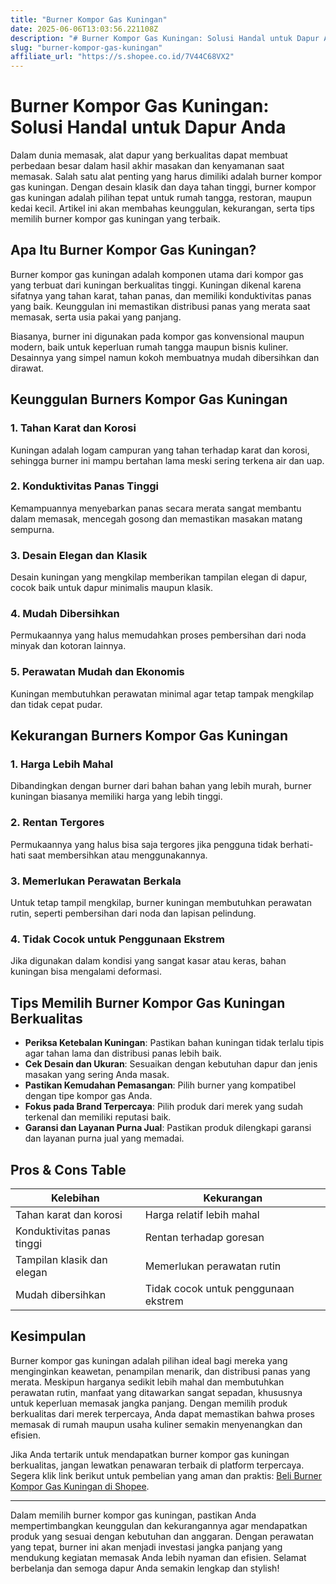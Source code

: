 ```yaml
---
title: "Burner Kompor Gas Kuningan"
date: 2025-06-06T13:03:56.221108Z
description: "# Burner Kompor Gas Kuningan: Solusi Handal untuk Dapur Anda..."
slug: "burner-kompor-gas-kuningan"
affiliate_url: "https://s.shopee.co.id/7V44C68VX2"
---
```

# Burner Kompor Gas Kuningan: Solusi Handal untuk Dapur Anda

Dalam dunia memasak, alat dapur yang berkualitas dapat membuat perbedaan besar dalam hasil akhir masakan dan kenyamanan saat memasak. Salah satu alat penting yang harus dimiliki adalah burner kompor gas kuningan. Dengan desain klasik dan daya tahan tinggi, burner kompor gas kuningan adalah pilihan tepat untuk rumah tangga, restoran, maupun kedai kecil. Artikel ini akan membahas keunggulan, kekurangan, serta tips memilih burner kompor gas kuningan yang terbaik.

## Apa Itu Burner Kompor Gas Kuningan?

Burner kompor gas kuningan adalah komponen utama dari kompor gas yang terbuat dari kuningan berkualitas tinggi. Kuningan dikenal karena sifatnya yang tahan karat, tahan panas, dan memiliki konduktivitas panas yang baik. Keunggulan ini memastikan distribusi panas yang merata saat memasak, serta usia pakai yang panjang.

Biasanya, burner ini digunakan pada kompor gas konvensional maupun modern, baik untuk keperluan rumah tangga maupun bisnis kuliner. Desainnya yang simpel namun kokoh membuatnya mudah dibersihkan dan dirawat.

## Keunggulan Burners Kompor Gas Kuningan

### 1. Tahan Karat dan Korosi
Kuningan adalah logam campuran yang tahan terhadap karat dan korosi, sehingga burner ini mampu bertahan lama meski sering terkena air dan uap.

### 2. Konduktivitas Panas Tinggi
Kemampuannya menyebarkan panas secara merata sangat membantu dalam memasak, mencegah gosong dan memastikan masakan matang sempurna.

### 3. Desain Elegan dan Klasik
Desain kuningan yang mengkilap memberikan tampilan elegan di dapur, cocok baik untuk dapur minimalis maupun klasik.

### 4. Mudah Dibersihkan
Permukaannya yang halus memudahkan proses pembersihan dari noda minyak dan kotoran lainnya.

### 5. Perawatan Mudah dan Ekonomis
Kuningan membutuhkan perawatan minimal agar tetap tampak mengkilap dan tidak cepat pudar.

## Kekurangan Burners Kompor Gas Kuningan

### 1. Harga Lebih Mahal
Dibandingkan dengan burner dari bahan bahan yang lebih murah, burner kuningan biasanya memiliki harga yang lebih tinggi.

### 2. Rentan Tergores
Permukaannya yang halus bisa saja tergores jika pengguna tidak berhati-hati saat membersihkan atau menggunakannya.

### 3. Memerlukan Perawatan Berkala
Untuk tetap tampil mengkilap, burner kuningan membutuhkan perawatan rutin, seperti pembersihan dari noda dan lapisan pelindung.

### 4. Tidak Cocok untuk Penggunaan Ekstrem
Jika digunakan dalam kondisi yang sangat kasar atau keras, bahan kuningan bisa mengalami deformasi.

## Tips Memilih Burner Kompor Gas Kuningan Berkualitas

- **Periksa Ketebalan Kuningan**: Pastikan bahan kuningan tidak terlalu tipis agar tahan lama dan distribusi panas lebih baik.
- **Cek Desain dan Ukuran**: Sesuaikan dengan kebutuhan dapur dan jenis masakan yang sering Anda masak.
- **Pastikan Kemudahan Pemasangan**: Pilih burner yang kompatibel dengan tipe kompor gas Anda.
- **Fokus pada Brand Terpercaya**: Pilih produk dari merek yang sudah terkenal dan memiliki reputasi baik.
- **Garansi dan Layanan Purna Jual**: Pastikan produk dilengkapi garansi dan layanan purna jual yang memadai.

## Pros & Cons Table

| Kelebihan                               | Kekurangan                        |
|-----------------------------------------|----------------------------------|
| Tahan karat dan korosi                | Harga relatif lebih mahal     |
| Konduktivitas panas tinggi             | Rentan terhadap goresan        |
| Tampilan klasik dan elegan             | Memerlukan perawatan rutin    |
| Mudah dibersihkan                      | Tidak cocok untuk penggunaan ekstrem |

## Kesimpulan

Burner kompor gas kuningan adalah pilihan ideal bagi mereka yang menginginkan keawetan, penampilan menarik, dan distribusi panas yang merata. Meskipun harganya sedikit lebih mahal dan membutuhkan perawatan rutin, manfaat yang ditawarkan sangat sepadan, khususnya untuk keperluan memasak jangka panjang. Dengan memilih produk berkualitas dari merek terpercaya, Anda dapat memastikan bahwa proses memasak di rumah maupun usaha kuliner semakin menyenangkan dan efisien.

Jika Anda tertarik untuk mendapatkan burner kompor gas kuningan berkualitas, jangan lewatkan penawaran terbaik di platform terpercaya. Segera klik link berikut untuk pembelian yang aman dan praktis: [Beli Burner Kompor Gas Kuningan di Shopee](https://s.shopee.co.id/7V44C68VX2).

---

Dalam memilih burner kompor gas kuningan, pastikan Anda mempertimbangkan keunggulan dan kekurangannya agar mendapatkan produk yang sesuai dengan kebutuhan dan anggaran. Dengan perawatan yang tepat, burner ini akan menjadi investasi jangka panjang yang mendukung kegiatan memasak Anda lebih nyaman dan efisien. Selamat berbelanja dan semoga dapur Anda semakin lengkap dan stylish!